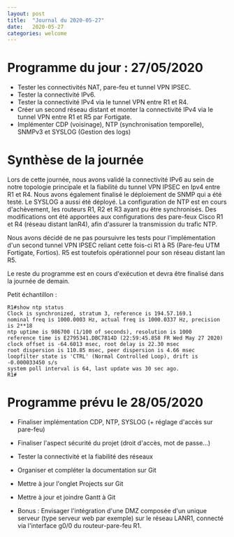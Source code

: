 ```yaml
---
layout: post
title:  "Journal du 2020-05-27"
date:   2020-05-27
categories: welcome
---
```


# Programme du jour : 27/05/2020

* Tester les connectivités NAT, pare-feu et tunnel VPN IPSEC.
* Tester la connectivité IPv6.
* Tester la connectivité IPv4 via le tunnel VPN entre R1 et R4.
* Créer un second réseau distant et monter la connectivité IPv4 via le tunnel VPN entre R1 et R5 par Fortigate.
* Implémenter CDP (voisinage), NTP (synchronisation temporelle), SNMPv3 et SYSLOG (Gestion des logs)

# Synthèse de la journée

Lors de cette journée, nous avons validé la connectivité IPv6 au sein de notre topologie principale et la fiabilité du tunnel VPN IPSEC en Ipv4 entre R1 et R4. Nous avons également finalisé le déploiement de SNMP qui a été testé. Le SYSLOG a aussi été déployé. La configuration de NTP est en cours d'achèvement, les routeurs R1, R2 et R3 ayant pu être synchronisés.
Des modifications ont été apportées aux configurations des pare-feux Cisco R1 et R4 (réseau distant lanR4), afin d'assurer la transmission du trafic NTP.

Nous avons décidé de ne pas poursuivre les tests pour l'implémentation d'un second tunnel VPN IPSEC reliant cette fois-ci R1 à R5 (Pare-feu UTM Fortigate, Fortios). R5 est toutefois opérationnel pour son réseau distant lan R5.

Le reste du programme est en cours d'exécution et devra être finalisé dans la journée de demain. 

Petit échantillon :


  ```
  R1#show ntp status
  Clock is synchronized, stratum 3, reference is 194.57.169.1
  nominal freq is 1000.0003 Hz, actual freq is 1000.0337 Hz, precision is 2**18
  ntp uptime is 986700 (1/100 of seconds), resolution is 1000
  reference time is E2795341.DBC7814D (22:59:45.858 FR Wed May 27 2020)
  clock offset is -64.6013 msec, root delay is 22.30 msec
  root dispersion is 110.85 msec, peer dispersion is 4.66 msec
  loopfilter state is 'CTRL' (Normal Controlled Loop), drift is -0.000033450 s/s
  system poll interval is 64, last update was 30 sec ago.
  R1#
  ```


# Programme prévu le 28/05/2020

* Finaliser implémentation CDP, NTP, SYSLOG (+ réglage d'accès sur pare-feu)
* Finaliser l'aspect sécurité du projet (droit d'accès, mot de passe...)
* Tester la connectivité et la fiabilité des réseaux
* Organiser et compléter la documentation sur Git
* Mettre à jour l'onglet Projects sur Git
* Mettre à jour et joindre Gantt à Git


* Bonus : Envisager l'intégration d'une DMZ composée d'un unique serveur (type serveur web par exemple) sur le réseau LANR1, connecté via l'interface g0/0 du routeur-pare-feu R1.


